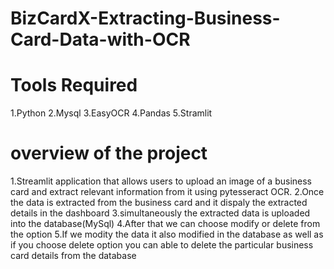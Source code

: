 # BizCardX-Extracting-Business-Card-Data-with-OCR
# Tools Required
 1.Python
 2.Mysql
 3.EasyOCR
 4.Pandas
 5.Stramlit
# overview of the project
 1.Streamlit application that allows users to upload an image of a business card and extract relevant information from it using pytesseract OCR.
 2.Once the data is extracted from the business card and it dispaly the extracted details in the dashboard
 3.simultaneously the extracted data is uploaded into the database(MySql)
 4.After that we can choose modify or delete from the option 
 5.If we modity the data it also modified in the database as well as if you choose delete option you can able to delete the particular business card details from the database 
